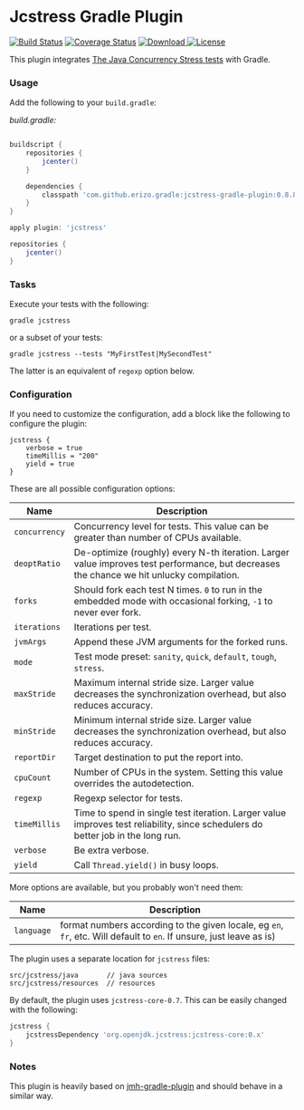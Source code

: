 # Jcstress Gradle Plugin

<nobr>[![Build Status](https://travis-ci.org/jerzykrlk/jcstress-gradle-plugin.svg?branch=master)](https://travis-ci.org/jerzykrlk/jcstress-gradle-plugin)
[![Coverage Status](https://coveralls.io/repos/github/jerzykrlk/jcstress-gradle-plugin/badge.svg?branch=master)](https://coveralls.io/github/jerzykrlk/jcstress-gradle-plugin?branch=master)
[![Download](https://api.bintray.com/packages/jerzykrlk/maven/jcstress-gradle-plugin/images/download.svg) ](https://bintray.com/jerzykrlk/maven/jcstress-gradle-plugin/_latestVersion)
[![License](https://img.shields.io/badge/License-Apache%202.0-blue.svg)](https://opensource.org/licenses/Apache-2.0)</nobr>

This plugin integrates [The Java Concurrency Stress tests](http://openjdk.java.net/projects/code-tools/jcstress) with Gradle.

### Usage

Add the following to your `build.gradle`:

_build.gradle:_
```groovy

buildscript {
    repositories {
        jcenter()
    }

    dependencies {
        classpath 'com.github.erizo.gradle:jcstress-gradle-plugin:0.8.8'
    }
}

apply plugin: 'jcstress'

repositories {
    jcenter()
}

```
### Tasks

Execute your tests with the following:

```
gradle jcstress
```

or a subset of your tests:

```
gradle jcstress --tests "MyFirstTest|MySecondTest"
```

The latter is an equivalent of `regexp` option below.

### Configuration

If you need to customize the configuration, add a block like the following to configure the plugin:

```
jcstress {
    verbose = true
    timeMillis = "200"
    yield = true
}
```

These are all possible configuration options:

| Name | Description |
| --- | --- |
| `concurrency` | Concurrency level for tests. This value can be greater than number of CPUs available. |
| `deoptRatio` | De-optimize (roughly) every N-th iteration. Larger value improves test performance, but decreases the chance we hit unlucky compilation. |
| `forks` | Should fork each test N times. `0` to run in the embedded mode with occasional forking, `-1` to never ever fork. |
| `iterations`   | Iterations per test. |
| `jvmArgs`   | Append these JVM arguments for the forked runs. |
| `mode`   | Test mode preset: `sanity`, `quick`, `default`, `tough`, `stress`. |
| `maxStride`   | Maximum internal stride size. Larger value decreases the synchronization overhead, but also reduces accuracy. |
| `minStride`   | Minimum internal stride size. Larger value decreases the synchronization overhead, but also reduces accuracy. |
| `reportDir`   | Target destination to put the report into. |
| `cpuCount`   | Number of CPUs in the system. Setting this value overrides the autodetection. |
| `regexp`   | Regexp selector for tests. |
| `timeMillis`   | Time to spend in single test iteration. Larger value improves test reliability, since schedulers do better job in the long run. |
| `verbose`   | Be extra verbose. |
| `yield`   | Call `Thread.yield()` in busy loops. |

More options are available, but you probably won't need them:

| Name | Description |
| --- | --- |
| `language` | format numbers according to the given locale, eg `en`, `fr`, etc. Will default to `en`. If unsure, just leave as is) |


The plugin uses a separate location for `jcstress` files:

```
src/jcstress/java       // java sources
src/jcstress/resources  // resources
```

By default, the plugin uses `jcstress-core-0.7`. This can be easily changed with the following:

```groovy
jcstress {
    jcstressDependency 'org.openjdk.jcstress:jcstress-core:0.x'
}
```

### Notes

This plugin is heavily based on [jmh-gradle-plugin](https://github.com/melix/jmh-gradle-plugin) and should behave in a similar way.
